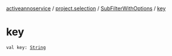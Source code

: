 [activeannoservice](../../index.md) / [project.selection](../index.md) / [SubFilterWithOptions](index.md) / [key](./key.md)

# key

`val key: `[`String`](https://kotlinlang.org/api/latest/jvm/stdlib/kotlin/-string/index.html)